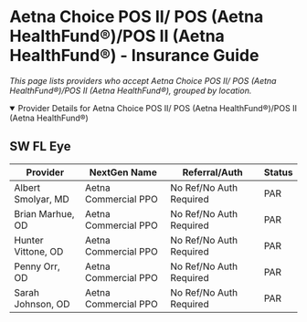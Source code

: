 # Aetna Choice POS II/ POS (Aetna HealthFund®)/POS II (Aetna HealthFund®) - Insurance Guide

*This page lists providers who accept Aetna Choice POS II/ POS (Aetna HealthFund®)/POS II (Aetna HealthFund®), grouped by location.*

<details open><summary>Provider Details for Aetna Choice POS II/ POS (Aetna HealthFund®)/POS II (Aetna HealthFund®)</summary>

## SW FL Eye

| Provider | NextGen Name | Referral/Auth | Status |
|----------|-------------|--------------|--------|
| Albert Smolyar, MD | Aetna Commercial PPO | No Ref/No Auth Required | PAR |
| Brian Marhue, OD | Aetna Commercial PPO | No Ref/No Auth Required | PAR |
| Hunter Vittone, OD | Aetna Commercial PPO | No Ref/No Auth Required | PAR |
| Penny Orr, OD | Aetna Commercial PPO | No Ref/No Auth Required | PAR |
| Sarah Johnson, OD | Aetna Commercial PPO | No Ref/No Auth Required | PAR |

</details>

